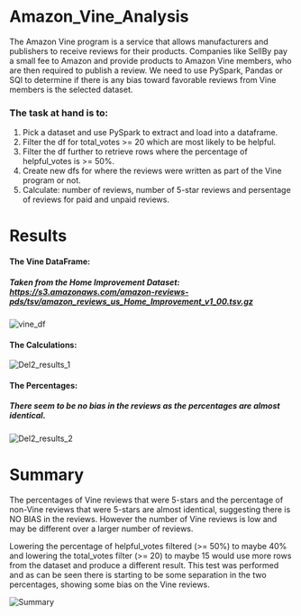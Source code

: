 # Amazon_Vine_Analysis

The Amazon Vine program is a service that allows manufacturers and publishers to receive reviews for their products. Companies like SellBy pay a small fee to Amazon and provide products to Amazon Vine members, who are then required to publish a review.
We need to use PySpark, Pandas or SQl to determine if there is any bias toward favorable reviews from Vine members is the selected dataset.

### The task at hand is to:

1.	Pick a dataset and use PySpark to extract and load into a dataframe.
2.	Filter the df for total_votes >= 20 which are most likely to be helpful.
3.	Filter the df further to retrieve rows where the percentage of helpful_votes is >= 50%.
4.	 Create new dfs for where the reviews were written as part of the Vine program or not.
5.	Calculate: number of reviews, number of 5-star reviews and persentage of reviews for paid and unpaid reviews.

# Results

#### The Vine DataFrame:
##### Taken from the Home Improvement Dataset: https://s3.amazonaws.com/amazon-reviews-pds/tsv/amazon_reviews_us_Home_Improvement_v1_00.tsv.gz

![vine_df](https://user-images.githubusercontent.com/78666055/122581308-e982de00-d024-11eb-8556-ef23cbe98c0c.png)

#### The Calculations:
![Del2_results_1](https://user-images.githubusercontent.com/78666055/122581245-d8d26800-d024-11eb-97c0-befc90679704.png)

#### The Percentages:
##### There seem to be no bias in the reviews as the percentages are almost identical.
![Del2_results_2](https://user-images.githubusercontent.com/78666055/122581256-db34c200-d024-11eb-93fe-7099b85d47e1.png)


# Summary

The percentages of Vine reviews that were 5-stars and the percentage of non-Vine reviews that were 5-stars are almost identical, suggesting there is NO BIAS in the reviews. However the number of Vine reviews is low and may be different over a larger number of reviews.

Lowering the percentage of helpful_votes filtered (>= 50%) to maybe 40% and lowering the total_votes filter (>= 20) to maybe 15 would use more rows from the dataset and produce a different result.
This test was performed and as can be seen there is starting to be some separation in the two percentages, showing some bias on the Vine reviews.

![Summary](https://user-images.githubusercontent.com/78666055/122580909-79745800-d024-11eb-832f-f32407af72ac.png)
